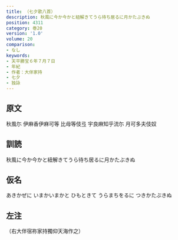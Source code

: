 ```yaml
---
title: （七夕歌八首）
description: 秋風に今か今かと紐解きてうら待ち居るに月かたぶきぬ
position: 4311
category: 巻20
version: '1.0'
volume: 20
comparison:
- なし
keywords:
- 天平勝宝６年７月７日
- 年紀
- 作者：大伴家持
- 七夕
- 独詠
---
```


## 原文

秋風尓 伊麻香伊麻可等 比母等伎弖 宇良麻知乎流尓 月可多夫伎奴

## 訓読

秋風に今か今かと紐解きてうら待ち居るに月かたぶきぬ

## 仮名

あきかぜに いまかいまかと ひもときて うらまちをるに つきかたぶきぬ

## 左注

（右大伴宿祢家持獨仰天海作之）
